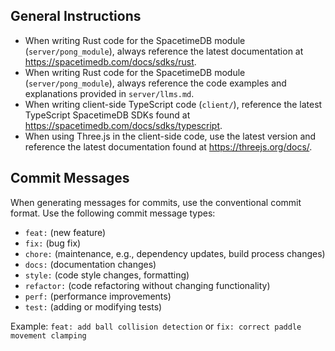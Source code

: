 <!-- Use this file to provide workspace-specific custom instructions to Copilot. For more details, visit https://code.visualstudio.com/docs/copilot/copilot-customization#_use-a-githubcopilotinstructionsmd-file -->

## General Instructions


- When writing Rust code for the SpacetimeDB module (`server/pong_module`), always reference the latest documentation at https://spacetimedb.com/docs/sdks/rust.
- When writing Rust code for the SpacetimeDB module (`server/pong_module`), always reference the code examples and explanations provided in `server/llms.md`.
- When writing client-side TypeScript code (`client/`), reference the latest TypeScript SpacetimeDB SDKs found at https://spacetimedb.com/docs/sdks/typescript.
- When using Three.js in the client-side code, use the latest version and reference the latest documentation found at https://threejs.org/docs/.

## Commit Messages

When generating messages for commits, use the conventional commit format. Use the following commit message types:

- `feat:` (new feature)
- `fix:` (bug fix)
- `chore:` (maintenance, e.g., dependency updates, build process changes)
- `docs:` (documentation changes)
- `style:` (code style changes, formatting)
- `refactor:` (code refactoring without changing functionality)
- `perf:` (performance improvements)
- `test:` (adding or modifying tests)

Example: `feat: add ball collision detection` or `fix: correct paddle movement clamping`